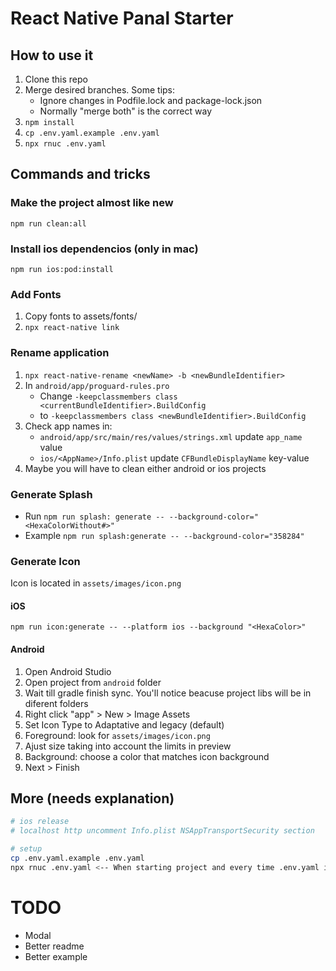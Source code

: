 # React Native Panal Starter

## How to use it
1. Clone this repo
2. Merge desired branches. Some tips:
    - Ignore changes in Podfile.lock and package-lock.json
    - Normally "merge both" is the correct way
3. `npm install`
4. `cp .env.yaml.example .env.yaml`
5. `npx rnuc .env.yaml`

## Commands and tricks
### Make the project almost like new
`npm run clean:all`
### Install ios dependencios (only in mac)
`npm run ios:pod:install`
### Add Fonts
1. Copy fonts to assets/fonts/
2. `npx react-native link`
### Rename application
1. `npx react-native-rename <newName> -b <newBundleIdentifier>`
2. In `android/app/proguard-rules.pro`
    - Change `-keepclassmembers class <currentBundleIdentifier>.BuildConfig`
    - to `-keepclassmembers class <newBundleIdentifier>.BuildConfig`
3. Check app names in:
    - `android/app/src/main/res/values/strings.xml` update `app_name` value
    - `ios/<AppName>/Info.plist` update `CFBundleDisplayName` key-value
4. Maybe you will have to clean either android or ios projects
### Generate Splash
- Run `npm run splash: generate -- --background-color="<HexaColorWithout#>"`
- Example `npm run splash:generate -- --background-color="358284"`
### Generate Icon
Icon is located in `assets/images/icon.png`
#### iOS
`npm run icon:generate -- --platform ios --background "<HexaColor>"`
#### Android
1. Open Android Studio
2. Open project from `android` folder
3. Wait till gradle finish sync. You'll notice beacuse project libs will be in diferent folders
4. Right click "app" > New > Image Assets
5. Set Icon Type to Adaptative and legacy (default)
6. Foreground: look for `assets/images/icon.png`
7. Ajust size taking into account the limits in preview
8. Background: choose a color that matches icon background
9. Next > Finish
## More (needs explanation)
```bash
# ios release
# localhost http uncomment Info.plist NSAppTransportSecurity section

# setup
cp .env.yaml.example .env.yaml
npx rnuc .env.yaml <-- When starting project and every time .env.yaml is changed
```
# TODO
- Modal
- Better readme
- Better example
